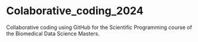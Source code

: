 # Colaborative_coding_2024
Collaborative coding using GitHub for the Scientific Programming course of the Biomedical Data Science Masters.
